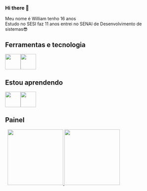 ### Hi there 👋

<!--
**Willjj862/Willjj862** is a ✨ _special_ ✨ repository because its `README.md` (this file) appears on your GitHub profile.

Here are some ideas to get you started:

- 🔭 I’m currently working on ...
- 🌱 I’m currently learning ...
- 👯 I’m looking to collaborate on ...
- 🤔 I’m looking for help with ...
- 💬 Ask me about ...
- 📫 How to reach me: ...
- 😄 Pronouns: ...
- ⚡ Fun fact: ...
-->
Meu nome é William tenho 16 anos 
<br>
Estudo no SESI faz 11 anos entrei no SENAI de Desenvolvimento de sistemas😎
<br>
##  Ferramentas e tecnologia

<img src="https://cdn.jsdelivr.net/gh/devicons/devicon/icons/github/github-original.svg" width="50" height="50"/><img src="https://cdn.jsdelivr.net/gh/devicons/devicon/icons/vscode/vscode-plain-wordmark.svg" width="50" height="50"/>
          


## Estou aprendendo

<img src="https://cdn.jsdelivr.net/gh/devicons/devicon/icons/html5/html5-original-wordmark.svg" width="50" height="50"/><img src="https://cdn.jsdelivr.net/gh/devicons/devicon/icons/css3/css3-original-wordmark.svg" widt="50" height="50"/>
## Painel

<div> 
<a href="https://Willjj862">
  <img height="180em" src="https://github-readme-stats.vercel.app/api/top-langs/?username=Willjj862&layout=compact&langs_count=7&theme=dracula"/>
  <img height="180em" src="https://github-readme-stats.vercel.app/api?username=Willjj862&show_icons=true&theme=dracula&include_all_commits=true&count_private=true"/>
  </div>
